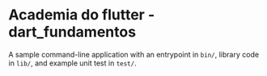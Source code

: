 # Academia do flutter - dart_fundamentos

A sample command-line application with an entrypoint in `bin/`, library code
in `lib/`, and example unit test in `test/`.
